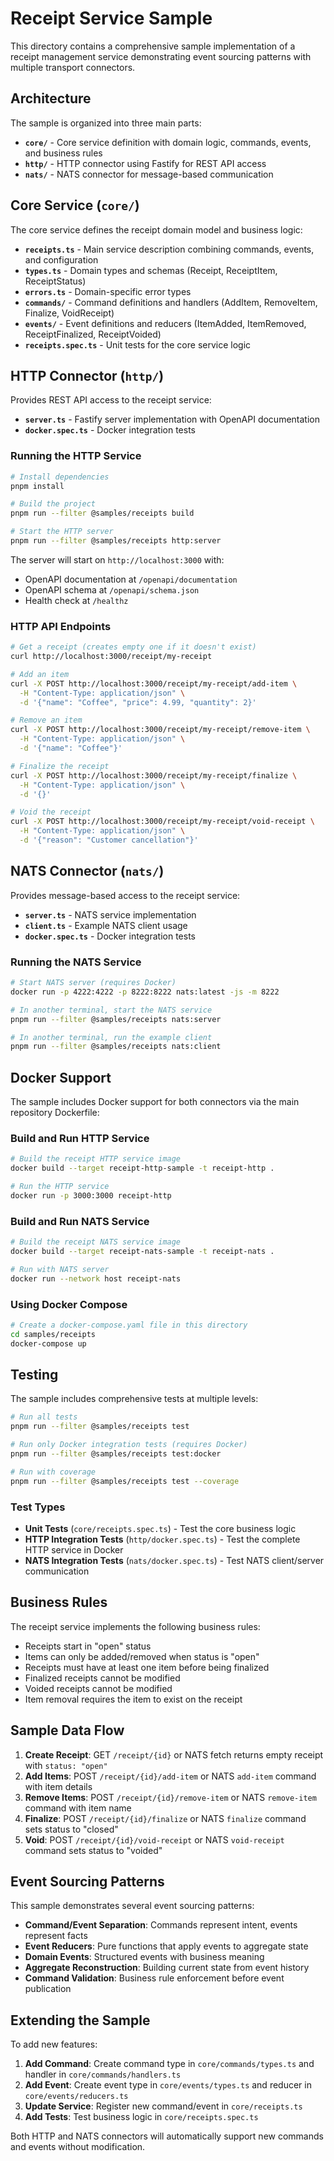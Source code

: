 # Receipt Service Sample

This directory contains a comprehensive sample implementation of a receipt management service demonstrating event sourcing patterns with multiple transport connectors.

## Architecture

The sample is organized into three main parts:

- **`core/`** - Core service definition with domain logic, commands, events, and business rules
- **`http/`** - HTTP connector using Fastify for REST API access
- **`nats/`** - NATS connector for message-based communication

## Core Service (`core/`)

The core service defines the receipt domain model and business logic:

- **`receipts.ts`** - Main service description combining commands, events, and configuration
- **`types.ts`** - Domain types and schemas (Receipt, ReceiptItem, ReceiptStatus)
- **`errors.ts`** - Domain-specific error types
- **`commands/`** - Command definitions and handlers (AddItem, RemoveItem, Finalize, VoidReceipt)
- **`events/`** - Event definitions and reducers (ItemAdded, ItemRemoved, ReceiptFinalized, ReceiptVoided)
- **`receipts.spec.ts`** - Unit tests for the core service logic

## HTTP Connector (`http/`)

Provides REST API access to the receipt service:

- **`server.ts`** - Fastify server implementation with OpenAPI documentation
- **`docker.spec.ts`** - Docker integration tests

### Running the HTTP Service

```bash
# Install dependencies
pnpm install

# Build the project
pnpm run --filter @samples/receipts build

# Start the HTTP server
pnpm run --filter @samples/receipts http:server
```

The server will start on `http://localhost:3000` with:
- OpenAPI documentation at `/openapi/documentation`
- OpenAPI schema at `/openapi/schema.json`
- Health check at `/healthz`

### HTTP API Endpoints

```bash
# Get a receipt (creates empty one if it doesn't exist)
curl http://localhost:3000/receipt/my-receipt

# Add an item
curl -X POST http://localhost:3000/receipt/my-receipt/add-item \
  -H "Content-Type: application/json" \
  -d '{"name": "Coffee", "price": 4.99, "quantity": 2}'

# Remove an item
curl -X POST http://localhost:3000/receipt/my-receipt/remove-item \
  -H "Content-Type: application/json" \
  -d '{"name": "Coffee"}'

# Finalize the receipt
curl -X POST http://localhost:3000/receipt/my-receipt/finalize \
  -H "Content-Type: application/json" \
  -d '{}'

# Void the receipt
curl -X POST http://localhost:3000/receipt/my-receipt/void-receipt \
  -H "Content-Type: application/json" \
  -d '{"reason": "Customer cancellation"}'
```

## NATS Connector (`nats/`)

Provides message-based access to the receipt service:

- **`server.ts`** - NATS service implementation
- **`client.ts`** - Example NATS client usage
- **`docker.spec.ts`** - Docker integration tests

### Running the NATS Service

```bash
# Start NATS server (requires Docker)
docker run -p 4222:4222 -p 8222:8222 nats:latest -js -m 8222

# In another terminal, start the NATS service
pnpm run --filter @samples/receipts nats:server

# In another terminal, run the example client
pnpm run --filter @samples/receipts nats:client
```

## Docker Support

The sample includes Docker support for both connectors via the main repository Dockerfile:

### Build and Run HTTP Service
```bash
# Build the receipt HTTP service image
docker build --target receipt-http-sample -t receipt-http .

# Run the HTTP service
docker run -p 3000:3000 receipt-http
```

### Build and Run NATS Service
```bash
# Build the receipt NATS service image
docker build --target receipt-nats-sample -t receipt-nats .

# Run with NATS server
docker run --network host receipt-nats
```

### Using Docker Compose
```bash
# Create a docker-compose.yaml file in this directory
cd samples/receipts
docker-compose up
```

## Testing

The sample includes comprehensive tests at multiple levels:

```bash
# Run all tests
pnpm run --filter @samples/receipts test

# Run only Docker integration tests (requires Docker)
pnpm run --filter @samples/receipts test:docker

# Run with coverage
pnpm run --filter @samples/receipts test --coverage
```

### Test Types

- **Unit Tests** (`core/receipts.spec.ts`) - Test the core business logic
- **HTTP Integration Tests** (`http/docker.spec.ts`) - Test the complete HTTP service in Docker
- **NATS Integration Tests** (`nats/docker.spec.ts`) - Test NATS client/server communication

## Business Rules

The receipt service implements the following business rules:

- Receipts start in "open" status
- Items can only be added/removed when status is "open"
- Receipts must have at least one item before being finalized
- Finalized receipts cannot be modified
- Voided receipts cannot be modified
- Item removal requires the item to exist on the receipt

## Sample Data Flow

1. **Create Receipt**: GET `/receipt/{id}` or NATS fetch returns empty receipt with `status: "open"`
2. **Add Items**: POST `/receipt/{id}/add-item` or NATS `add-item` command with item details
3. **Remove Items**: POST `/receipt/{id}/remove-item` or NATS `remove-item` command with item name
4. **Finalize**: POST `/receipt/{id}/finalize` or NATS `finalize` command sets status to "closed"
5. **Void**: POST `/receipt/{id}/void-receipt` or NATS `void-receipt` command sets status to "voided"

## Event Sourcing Patterns

This sample demonstrates several event sourcing patterns:

- **Command/Event Separation**: Commands represent intent, events represent facts
- **Event Reducers**: Pure functions that apply events to aggregate state
- **Domain Events**: Structured events with business meaning
- **Aggregate Reconstruction**: Building current state from event history
- **Command Validation**: Business rule enforcement before event publication

## Extending the Sample

To add new features:

1. **Add Command**: Create command type in `core/commands/types.ts` and handler in `core/commands/handlers.ts`
2. **Add Event**: Create event type in `core/events/types.ts` and reducer in `core/events/reducers.ts`
3. **Update Service**: Register new command/event in `core/receipts.ts`
4. **Add Tests**: Test business logic in `core/receipts.spec.ts`

Both HTTP and NATS connectors will automatically support new commands and events without modification.